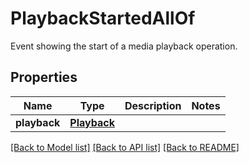 # PlaybackStartedAllOf

Event showing the start of a media playback operation.
## Properties
Name | Type | Description | Notes
------------ | ------------- | ------------- | -------------
**playback** | [**Playback**](Playback.md) |  | 

[[Back to Model list]](../README.md#documentation-for-models) [[Back to API list]](../README.md#documentation-for-api-endpoints) [[Back to README]](../README.md)


